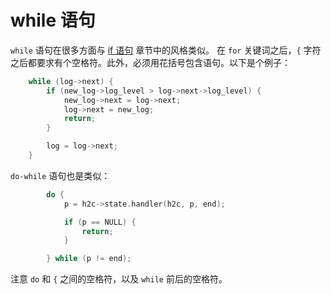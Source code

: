 # while 语句

`while` 语句在很多方面与 [if 语句](./ch-10-if-statements.md) 章节中的风格类似。
在 `for` 关键词之后，`{` 字符之后都要求有个空格符。此外，必须用花括号包含语句。以下是个例子：

```C
    while (log->next) {
        if (new_log->log_level > log->next->log_level) {
            new_log->next = log->next;
            log->next = new_log;
            return;
        }

        log = log->next;
    }
```

`do-while` 语句也是类似：

```C
        do {
            p = h2c->state.handler(h2c, p, end);

            if (p == NULL) {
                return;
            }

        } while (p != end);
```

注意 `do` 和 `{` 之间的空格符，以及 `while` 前后的空格符。